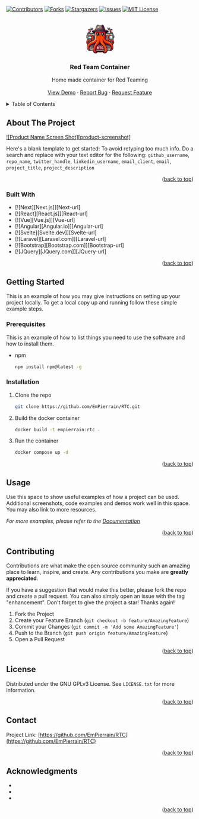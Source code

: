 
<a name="readme-top"></a>

[![Contributors][contributors-shield]][contributors-url]
[![Forks][forks-shield]][forks-url]
[![Stargazers][stars-shield]][stars-url]
[![Issues][issues-shield]][issues-url]
[![MIT License][license-shield]][license-url]

<br />
<div align="center">
  <a href="https://github.com/EmPierrain/RTC">
    <img src="images/logo.png" alt="Logo" width="80" height="80">
  </a>

<h3 align="center">Red Team Container</h3>

  <p align="center">
    Home made container for Red Teaming
    <br />
    <br />
    <a href="https://github.com/EmPierrain/RTC">View Demo</a>
    ·
    <a href="https://github.com/EmPierrain/RTC/issues">Report Bug</a>
    ·
    <a href="https://github.com/EmPierrain/RTC/issues">Request Feature</a>
  </p>
</div>



<!-- TABLE OF CONTENTS -->
<details>
  <summary>Table of Contents</summary>
  <ol>
    <li>
      <a href="#about-the-project">About The Project</a>
      <ul>
        <li><a href="#built-with">Built With</a></li>
      </ul>
    </li>
    <li>
      <a href="#getting-started">Getting Started</a>
      <ul>
        <li><a href="#prerequisites">Prerequisites</a></li>
        <li><a href="#installation">Installation</a></li>
      </ul>
    </li>
    <li><a href="#usage">Usage</a></li>
    <li><a href="#roadmap">Roadmap</a></li>
    <li><a href="#contributing">Contributing</a></li>
    <li><a href="#license">License</a></li>
    <li><a href="#contact">Contact</a></li>
    <li><a href="#acknowledgments">Acknowledgments</a></li>
  </ol>
</details>



<!-- ABOUT THE PROJECT -->
## About The Project

[![Product Name Screen Shot][product-screenshot]](https://example.com)

Here's a blank template to get started: To avoid retyping too much info. Do a search and replace with your text editor for the following: `github_username`, `repo_name`, `twitter_handle`, `linkedin_username`, `email_client`, `email`, `project_title`, `project_description`

<p align="right">(<a href="#readme-top">back to top</a>)</p>



### Built With

* [![Next][Next.js]][Next-url]
* [![React][React.js]][React-url]
* [![Vue][Vue.js]][Vue-url]
* [![Angular][Angular.io]][Angular-url]
* [![Svelte][Svelte.dev]][Svelte-url]
* [![Laravel][Laravel.com]][Laravel-url]
* [![Bootstrap][Bootstrap.com]][Bootstrap-url]
* [![JQuery][JQuery.com]][JQuery-url]

<p align="right">(<a href="#readme-top">back to top</a>)</p>



## Getting Started

This is an example of how you may give instructions on setting up your project locally.
To get a local copy up and running follow these simple example steps.

### Prerequisites

This is an example of how to list things you need to use the software and how to install them.
* npm
  ```sh
  npm install npm@latest -g
  ```

### Installation

1. Clone the repo
   ```sh
   git clone https://github.com/EmPierrain/RTC.git
   ```
2. Build the docker container
   ```sh
   docker build -t empierrain:rtc .
   ```
3. Run the container
   ```sh
   docker compose up -d
   ```

<p align="right">(<a href="#readme-top">back to top</a>)</p>

## Usage

Use this space to show useful examples of how a project can be used. Additional screenshots, code examples and demos work well in this space. You may also link to more resources.

_For more examples, please refer to the [Documentation](https://example.com)_

<p align="right">(<a href="#readme-top">back to top</a>)</p>


## Contributing

Contributions are what make the open source community such an amazing place to learn, inspire, and create. Any contributions you make are **greatly appreciated**.

If you have a suggestion that would make this better, please fork the repo and create a pull request. You can also simply open an issue with the tag "enhancement".
Don't forget to give the project a star! Thanks again!

1. Fork the Project
2. Create your Feature Branch (`git checkout -b feature/AmazingFeature`)
3. Commit your Changes (`git commit -m 'Add some AmazingFeature'`)
4. Push to the Branch (`git push origin feature/AmazingFeature`)
5. Open a Pull Request

<p align="right">(<a href="#readme-top">back to top</a>)</p>


## License

Distributed under the GNU GPLv3 License. See `LICENSE.txt` for more information.

<p align="right">(<a href="#readme-top">back to top</a>)</p>


## Contact

Project Link: [https://github.com/EmPierrain/RTC](https://github.com/EmPierrain/RTC)

<p align="right">(<a href="#readme-top">back to top</a>)</p>


## Acknowledgments

* []()
* []()
* []()

<p align="right">(<a href="#readme-top">back to top</a>)</p>



[contributors-shield]: https://img.shields.io/github/contributors/EmPierrain/RTC?style=for-the-badge
[contributors-url]: https://github.com/EmPierrain/RTC/graphs/contributors
[forks-shield]: https://img.shields.io/github/forks/EmPierrain/RTC.svg?style=for-the-badge
[forks-url]: https://github.com/EmPierrain/RTC/network/members
[stars-shield]: https://img.shields.io/github/stars/EmPierrain/RTC.svg?style=for-the-badge
[stars-url]: https://github.com/EmPierrain/RTC/stargazers
[issues-shield]: https://img.shields.io/github/issues/EmPierrain/RTC.svg?style=for-the-badge
[issues-url]: https://github.com/EmPierrain/RTC/issues
[license-shield]: https://img.shields.io/github/license/EmPierrain/RTC.svg?style=for-the-badge
[license-url]: https://github.com/EmPierrain/RTC/blob/master/LICENSE.txt
